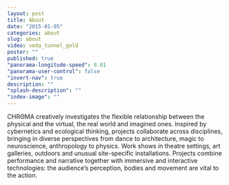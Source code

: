 ```yaml
---
layout: post
title: About
date: "2015-01-05"
categories: about
slug: about
video: veda_tunnel_gold
poster: ""
published: true
"panorama-longitude-speed": 0.01
"panorama-user-control": false
"invert-nav": true
description: ""
"splash-description": ""
"index-image": ""
---
```









<span class="chroma">CHRΘMA</span> creatively investigates the flexible relationship between the physical and the virtual, the real world and imagined ones. Inspired by cybernetics and ecological thinking, projects collaborate across disciplines, bringing in diverse perspectives from dance to architecture, magic to neuroscience, anthropology to physics. Work shows in theatre settings, art galleries, outdoors and unusual site-specific installations. Projects combine performance and narrative together with immersive and interactive technologies: the audience’s perception, bodies and movement are vital to the action.
